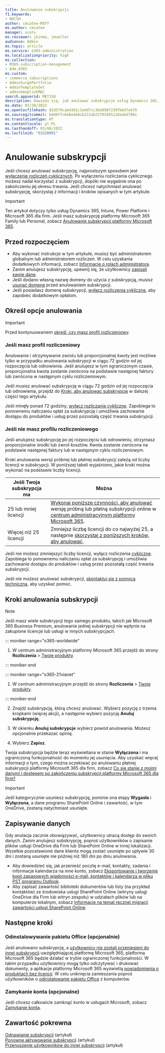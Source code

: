 ```yaml
---
title: Anulowanie subskrypcji
f1.keywords:
- NOCSH
author: cmcatee-MSFT
ms.author: cmcatee
manager: scotv
ms.reviewer: jkinma, jmueller
audience: Admin
ms.topic: article
ms.service: o365-administration
ms.localizationpriority: high
ms.collection:
- M365-subscription-management
- Adm_O365
ms.custom:
- commerce_subscriptions
- AdminSurgePortfolio
- AdminTemplateSet
- admindeeplinkMAC
search.appverid: MET150
description: Dowiedz się, jak anulować subskrypcje usług Dynamics 365, Intune, Power Platform i Microsoft 365 dla firm w wersji próbnej lub płatnych subskrypcjach w centrum administracyjnym platformy Microsoft 365.
ms.date: 01/20/2022
ms.openlocfilehash: 82d579cab43b2c1edd7cc3bd898f2397bbd7a435
ms.sourcegitcommit: bdd6ffc6ebe4e6cb212ab22793d9513dae6d798c
ms.translationtype: HT
ms.contentlocale: pl-PL
ms.lasthandoff: 03/08/2022
ms.locfileid: "63320091"
---
```

# <a name="cancel-your-subscription"></a>Anulowanie subskrypcji

Jeśli chcesz anulować subskrypcję, najprostszym sposobem jest [wyłączenie rozliczeń cyklicznych](renew-your-subscription.md). Po wyłączeniu rozliczania cyklicznego możesz nadal korzystać z subskrypcji, dopóki nie wygaśnie ona po zakończeniu jej okresu trwania. Jeśli chcesz natychmiast anulować subskrypcję, skorzystaj z informacji i kroków opisanych w tym artykule.

> [!IMPORTANT]
> Ten artykuł dotyczy tylko usług Dynamics 365, Intune, Power Platform i Microsoft 365 dla firm. Jeśli masz subskrypcję platformy Microsoft 365 Family lub Personal, zobacz [Anulowanie subskrypcji platformy Microsoft 365](https://support.microsoft.com/office/cancel-a-microsoft-365-subscription-46e2634c-c64b-4c65-94b9-2cc9c960e91b?OCID=M365_DocsCancel_Link).

## <a name="before-you-begin"></a>Przed rozpoczęciem

- Aby wykonać instrukcje w tym artykule, musisz być administratorem globalnym lub administratorem rozliczeń. W celu uzyskania dodatkowych informacji, zobacz [Informacje o rolach administratora](../../admin/add-users/about-admin-roles.md).
- Zanim anulujesz subskrypcję, upewnij się, że użytkownicy [zapisali swoje dane](#save-your-data).
- Jeśli dodano własną nazwę domeny do użycia z subskrypcją, musisz [usunąć domenę](../../admin/get-help-with-domains/remove-a-domain.md) przed anulowaniem subskrypcji.
- Jeśli posiadasz domenę subskrypcji, [wyłącz rozliczenia cykliczne](renew-your-subscription.md), aby zapobiec dodatkowym opłatom.

## <a name="determine-your-cancellation-options"></a>Określ opcje anulowania

> [!IMPORTANT]
> Przed kontynuowaniem [określ, czy masz profil rozliczeniowy](../billing-and-payments/manage-billing-profiles.md#view-my-billing-profiles).

### <a name="if-you-have-a-billing-profile"></a>Jeśli masz profil rozliczeniowy

Anulowanie i otrzymywanie zwrotu lub proporcjonalnej kwoty jest możliwe tylko w przypadku anulowania subskrypcji w ciągu 72 godzin od jej rozpoczęcia lub odnowienia. Jeśli anulujesz w tym ograniczonym czasie, proporcjonalna kwota zostanie zwrócona na podstawie następnej faktury lub zwrócona w następnym cyklu rozliczeniowym.

Jeśli musisz anulować subskrypcję w ciągu 72 godzin od jej rozpoczęcia lub odnowienia, przejdź do [Kroki, aby anulować subskrypcję](#steps-to-cancel-your-subscription) w dalszej części tego artykułu.

Jeśli minęły ponad 72 godziny, [wyłącz rozliczanie cykliczne](renew-your-subscription.md). Zapobiega to ponownemu naliczaniu opłat za subskrypcję i umożliwia zachowanie dostępu do produktów i usług przez pozostałą część trwania subskrypcji.

### <a name="if-you-dont-have-a-billing-profile"></a>Jeśli nie masz profilu rozliczeniowego

Jeśli anulujesz subskrypcję po jej rozpoczęciu lub odnowieniu, otrzymasz proporcjonalne środki lub zwrot kosztów. Kwota zostanie zwrócona na podstawie następnej faktury lub w następnym cyklu rozliczeniowym.

Kroki anulowania wersji próbnej lub płatnej subskrypcji zależą od liczby licencji w subskrypcji. W poniższej tabeli wyjaśniono, jakie kroki można wykonać na podstawie liczby licencji.

|Jeśli Twoja subskrypcja ma  |Można  |
|--------------|--------------|
|25 lub mniej licencji  | [Wykonaj poniższe czynności, aby anulować](#steps-to-cancel-your-subscription) wersję próbną lub płatną subskrypcji online w <a href="https://go.microsoft.com/fwlink/p/?linkid=2024339" target="_blank">centrum administracyjnym platformy Microsoft 365</a>.        |
|Więcej niż 25 licencji   | Zmniejsz liczbę licencji do co najwyżej 25, a następnie [skorzystaj z poniższych kroków, aby anulować](#steps-to-cancel-your-subscription).      |

Jeśli nie możesz zmniejszyć liczby licencji, wyłącz rozliczenia [cykliczne](renew-your-subscription.md). Zapobiega to ponownemu naliczaniu opłat za subskrypcję i umożliwia zachowanie dostępu do produktów i usług przez pozostałą część trwania subskrypcji.

Jeśli nie możesz anulować subskrypcji, [skontaktuj się z pomocą techniczną](../../admin/get-help-support.md), aby uzyskać pomoc.

## <a name="steps-to-cancel-your-subscription"></a>Kroki anulowania subskrypcji

> [!NOTE]
> Jeśli masz wiele subskrypcji tego samego produktu, takich jak Microsoft 365 Business Premium, anulowanie jednej subskrypcji nie wpłynie na zakupione licencje lub usługi w innych subskrypcjach.

::: moniker range="o365-worldwide"

1. W centrum administracyjnym platformy Microsoft 365 przejdź do strony **Rozliczenia** \> <a href="https://go.microsoft.com/fwlink/p/?linkid=842054" target="_blank">Twoje produkty</a>.

::: moniker-end

::: moniker range="o365-21vianet"

1. W centrum administracyjnym przejdź do strony **Rozliczenia** \> <a href="https://go.microsoft.com/fwlink/p/?linkid=850626" target="_blank">Twoje produkty</a>.

::: moniker-end

2. Znajdź subskrypcję, którą chcesz anulować. Wybierz pozycję z trzema kropkami (więcej akcji), a następnie wybierz pozycję **Anuluj subskrypcję**.

3. W okienku **Anuluj subskrypcje** wybierz powód anulowania. Możesz opcjonalnie przekazać opinię.

4. Wybierz **Zapisz**.

Twoja subskrypcja będzie teraz wyświetlana w stanie **Wyłączona** i ma ograniczoną funkcjonalność do momentu jej usunięcia. Aby uzyskać więcej informacji o tym, czego można oczekiwać po anulowaniu płatnej subskrypcji platformy Microsoft 365 dla firm, zobacz [Co się stanie z moimi danymi i dostępem po zakończeniu subskrypcji platformy Microsoft 365 dla firm?](what-if-my-subscription-expires.md)

> [!IMPORTANT]
> Jeśli kategorycznie usuniesz subskrypcję, pominie ona etapy **Wygasła** i **Wyłączona**, a dane programu SharePoint Online i zawartość, w tym OneDrive, zostaną natychmiast usunięte.

## <a name="save-your-data"></a>Zapisywanie danych

Gdy anulacja zacznie obowiązywać, użytkownicy utracą dostęp do swoich danych. Zanim anulujesz subskrypcję, poproś użytkowników o zapisanie plików usługi OneDrive dla Firm lub SharePoint Online w innej lokalizacji. Wszelkie pozostawione dane klienta mogą zostać usunięte po upływie 30 dni i zostaną usunięte nie później niż 180 dni po dniu anulowania.

- Aby dowiedzieć się, jak przenieść pocztę e-mail, kontakty, zadania i informacje kalendarza na inne konto, zobacz [Eksportowanie i tworzenie kopii zapasowych wiadomości e-mail, kontaktów i kalendarza w pliku PST programu Outlook](https://support.microsoft.com/office/14252b52-3075-4e9b-be4e-ff9ef1068f91).
- Aby zapisać zawartość biblioteki dokumentów lub listy (na przykład kontaktów) ze środowiska usługi SharePoint Online (witryny usługi OneDrive dla Firm lub witryn zespołu) w udziałach plików lub na komputerze lokalnym, zobacz [Informacje na temat ręcznej migracji zawartości usługi SharePoint Online](/sharepoint/troubleshoot/migration-tool/content-manual-migration).

## <a name="next-steps"></a>Następne kroki

### <a name="uninstall-office-optional"></a>Odinstalowywanie pakietu Office (opcjonalnie)

Jeśli anulowano subskrypcję, a [użytkownicy nie zostali przeniesieni do innej subskrypcji](move-users-different-subscription.md) uwzględniającej platformę Microsoft 365, platforma Microsoft 365 będzie działać w trybie ograniczonej funkcjonalności. W takim przypadku użytkownicy mogą tylko odczytywać i drukować dokumenty, a aplikacje platformy Microsoft 365 wyświetlą [powiadomienia o produktach bez licencji](https://support.microsoft.com/office/0d23d3c0-c19c-4b2f-9845-5344fedc4380). W celu uniknięcia zamieszania poproś użytkowników o [odinstalowanie pakietu Office](https://support.microsoft.com/office/9dd49b83-264a-477a-8fcc-2fdf5dbf61d8) z komputerów.

### <a name="close-your-account-optional"></a>Zamykanie konta (opcjonalne)

Jeśli chcesz całkowicie zamknąć konto w usługach Microsoft, zobacz [Zamykanie konta](../close-your-account.md).

## <a name="related-content"></a>Zawartość pokrewna

[Odnawianie subskrypcji](renew-your-subscription.md) (artykuł)\
[Ponowne aktywowanie subskrypcji](reactivate-your-subscription.md) (artykuł)\
[Przenoszenie użytkowników do innej subskrypcji](move-users-different-subscription.md) (artykuł)
